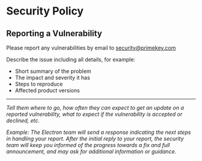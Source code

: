 # Security Policy

## Reporting a Vulnerability

Please report any vulnerabilities by email to [security@primekey.com](mailto:security@primekey.com)

Describe the issue including all details, for example: 
* Short summary of the problem
* The impact and severity it has
* Steps to reproduce
* Affected product versions

_____

_Tell them where to go, how often they can expect to get an update on a
reported vulnerability, what to expect if the vulnerability is accepted or
declined, etc._

_Example: The Electron team will send a response indicating the next steps in 
handling your report. After the initial reply to your report, the security team 
will keep you informed of the progress towards a fix and full announcement, and 
may ask for additional information or guidance._
